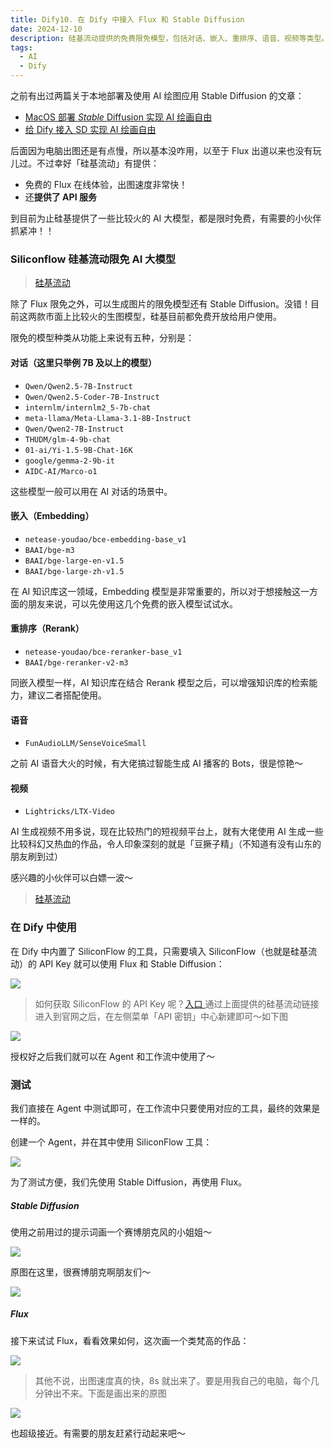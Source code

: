 ```yaml
---
title: Dify10. 在 Dify 中接入 Flux 和 Stable Diffusion
date: 2024-12-10
description: 硅基流动提供的免费限免模型，包括对话、嵌入、重排序、语音、视频等类型。在 Dify 中使用时需填入硅基流动的 API Key 即可。
tags:
  - AI
  - Dify
---
```


之前有出过两篇关于本地部署及使用 AI 绘图应用 Stable Diffusion 的文章：

* [MacOS 部署 ](https://mp.weixin.qq.com/s/JZ6Hflg6-ZcYbRYGrcfabw)*[Stable](https://mp.weixin.qq.com/s/JZ6Hflg6-ZcYbRYGrcfabw)*[ Diffusion 实现 AI 绘画自由](https://mp.weixin.qq.com/s/JZ6Hflg6-ZcYbRYGrcfabw)
* [给 Dify 接入 SD 实现 AI 绘画自由](https://mp.weixin.qq.com/s/vIUycZfhlFTGhhSSDcUJ6g)

后面因为电脑出图还是有点慢，所以基本没咋用，以至于 Flux 出道以来也没有玩儿过。不过幸好「硅基流动」有提供：

* 免费的 Flux 在线体验，出图速度非常快！
* 还**提供了 API 服务**

到目前为止硅基提供了一些比较火的 AI 大模型，都是限时免费，有需要的小伙伴抓紧冲！！

### Siliconflow 硅基流动限免 AI 大模型

> [硅基流动](https://cloud.siliconflow.cn/i/vhHfOKhq)

除了 Flux 限免之外，可以生成图片的限免模型还有 Stable Diffusion。没错！目前这两款市面上比较火的生图模型，硅基目前都免费开放给用户使用。

限免的模型种类从功能上来说有五种，分别是：

#### 对话（这里只举例 7B 及以上的模型）

* `Qwen/Qwen2.5-7B-Instruct`
* `Qwen/Qwen2.5-Coder-7B-Instruct`
* `internlm/internlm2_5-7b-chat`
* `meta-llama/Meta-Llama-3.1-8B-Instruct`
* `Qwen/Qwen2-7B-Instruct`
* `THUDM/glm-4-9b-chat`
* `01-ai/Yi-1.5-9B-Chat-16K`
* `google/gemma-2-9b-it`
* `AIDC-AI/Marco-o1`

这些模型一般可以用在 AI 对话的场景中。

#### 嵌入（Embedding）

* `netease-youdao/bce-embedding-base_v1`
* `BAAI/bge-m3`
* `BAAI/bge-large-en-v1.5`
* `BAAI/bge-large-zh-v1.5`

在 AI 知识库这一领域，Embedding 模型是非常重要的，所以对于想接触这一方面的朋友来说，可以先使用这几个免费的嵌入模型试试水。

#### 重排序（Rerank）

* `netease-youdao/bce-reranker-base_v1`
* `BAAI/bge-reranker-v2-m3`

同嵌入模型一样，AI 知识库在结合 Rerank 模型之后，可以增强知识库的检索能力，建议二者搭配使用。

#### 语音

* `FunAudioLLM/SenseVoiceSmall`

之前 AI 语音大火的时候，有大佬搞过智能生成 AI 播客的 Bots，很是惊艳～

#### 视频

* `Lightricks/LTX-Video`

AI 生成视频不用多说，现在比较热门的短视频平台上，就有大佬使用 AI 生成一些比较科幻又热血的作品，令人印象深刻的就是「豆撅子精」（不知道有没有山东的朋友刷到过）

感兴趣的小伙伴可以白嫖一波～

> [硅基流动](https://cloud.siliconflow.cn/i/vhHfOKhq)

### 在 Dify 中使用

在 Dify 中内置了 SiliconFlow 的工具，只需要填入 SiliconFlow（也就是硅基流动）的 API Key 就可以使用 Flux 和 Stable Diffusion：

![](assets/0u0gBp4L39VZtrOxkXmuU2d6xPJa06AmOeY4K4yHT9Y=.webp)

> 如何获取 SiliconFlow 的 API Key 呢？[入口
> ](https://cloud.siliconflow.cn/i/vhHfOKhq)通过上面提供的硅基流动链接进入到官网之后，在左侧菜单「API 密钥」中心新建即可～如下图

![](assets/sGojQPFIkOr236qbaGlXIaU278kOX6iJi31_4bfsSag=.webp)

授权好之后我们就可以在 Agent 和工作流中使用了～

### 测试

我们直接在 Agent 中测试即可，在工作流中只要使用对应的工具，最终的效果是一样的。

创建一个 Agent，并在其中使用 SiliconFlow 工具：

![](assets/VNiLNFxBPrrDkOW3N0hwJfqRlPAbz8-dKKAp68ZUtEA=.webp)

为了测试方便，我们先使用 Stable Diffusion，再使用 Flux。

##### Stable Diffusion

使用之前用过的提示词画一个赛博朋克风的小姐姐～

![](assets/OEZRsyIbziuYNIGI-puG4VOMepC_rv51Vx96Pn7yeDM=.webp)

原图在这里，很赛博朋克啊朋友们～

![](assets/sDINR7VOTD54J2_5OxaQxxxwfvzaMFmDlrlZyRmIQdQ=.webp)

##### Flux

接下来试试 Flux，看看效果如何，这次画一个类梵高的作品：

![](assets/SKpGnt-zyOZMmmKXIkVyiSZcd6UkD5hXYcPsPdCBnVw=.webp)

> 其他不说，出图速度真的快，8s 就出来了。要是用我自己的电脑，每个几分钟出不来。下面是画出来的原图

![](assets/UjC7H9kJlEjmM8HrvHZpCUUn69zCf7GwWtQJp-KWGWw=.webp)

也超级接近。有需要的朋友赶紧行动起来吧～
